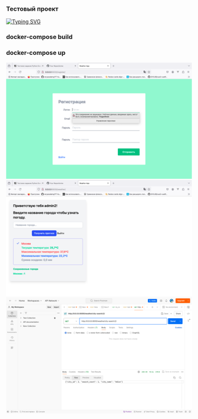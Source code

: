 ### Тестовый проект 

[![Typing SVG](https://readme-typing-svg.herokuapp.com?color=%2336BCF7&lines=Test+Project)](https://git.io/typing-svg)

### docker-compose build
### docker-compose up


<img src="https://github.com/hottabuch1987/weather/blob/main/1.png" alt="Register">

<img src="https://github.com/hottabuch1987/weather/blob/main/2.png" alt="Home">

<img src="https://github.com/hottabuch1987/weather/blob/main/3.png" alt="Postman">



